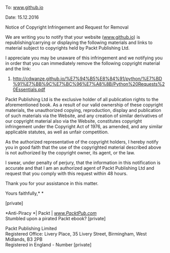 To: www.github.io

Date: 15.12.2016

Notice of Copyright Infringement and Request for Removal

We are writing you to notify that your website (www.github.io) is
republishing/carrying or displaying the following materials and links to
material subject to copyrights held by Packt Publishing Ltd.

I appreciate you may be unaware of this infringement and we notifying
you in order that you can immediately remove the following copyright
material and the link:

1. http://cdwanze.github.io/%E7%94%B5%E8%84%91/python/%E7%BD%91%E7%BB%9C%E7%BC%96%E7%A8%8B/Python%20Requests%20Essentials.pdf

Packt Publishing Ltd is the exclusive holder of all publication rights
to the aforementioned book. As a result of our valid ownership of these
copyright materials, the unauthorized copying, reproduction, display and
publication of such materials via the Website, and any creation of
similar derivatives of our copyright material also via the Website,
constitutes copyright infringement under the Copyright Act of 1976, as
amended, and any similar applicable statutes, as well as unfair competition.

As the authorized representative of the copyright holders, I hereby
notify you in good faith that the use of the copyrighted material
described above is not authorized by the copyright owner, its agent, or
the law.

I swear, under penalty of perjury, that the information in this
notification is accurate and that I am an authorized agent of Packt
Publishing Ltd and request that you comply with this request within 48
hours.

Thank you for your assistance in this matter.

Yours faithfully,*
*

[private]

*Anti-Piracy *| Packt | _www.PacktPub.com_  
Stumbled upon a pirated Packt ebook? [private]

Packt Publishing Limited  
Registered Office: Livery Place, 35 Livery Street, Birmingham, West
Midlands, B3 2PB  
Registered in England - Number [private]
